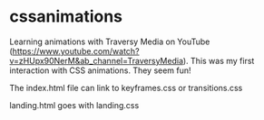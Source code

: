 # cssanimations

Learning animations with Traversy Media on YouTube (https://www.youtube.com/watch?v=zHUpx90NerM&ab_channel=TraversyMedia). This was my first interaction with CSS animations. They seem fun!

The index.html file can link to keyframes.css or transitions.css

landing.html goes with landing.css
